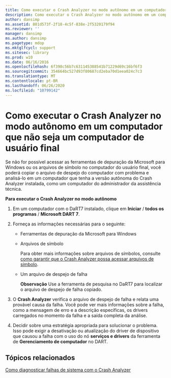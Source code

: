 ```yaml
---
title: Como executar o Crash Analyzer no modo autônomo em um computador que não seja um computador de usuário final
description: Como executar o Crash Analyzer no modo autônomo em um computador que não seja um computador de usuário final
author: dansimp
ms.assetid: 881d573f-2f18-4c5f-838e-2f5320179f94
ms.reviewer: ''
manager: dansimp
ms.author: dansimp
ms.pagetype: mdop
ms.mktglfcycl: support
ms.sitesec: library
ms.prod: w10
ms.date: 06/16/2016
ms.openlocfilehash: 6f398c56b7c631145388541b71229d69c16bf6f3
ms.sourcegitcommit: 354664bc527d93f80687cd2eba70d1eea024c7c3
ms.translationtype: MT
ms.contentlocale: pt-BR
ms.lasthandoff: 06/26/2020
ms.locfileid: "10799142"
---
```

# Como executar o Crash Analyzer no modo autônomo em um computador que não seja um computador de usuário final


Se não for possível acessar as ferramentas de depuração da Microsoft para Windows ou os arquivos de símbolo no computador do usuário final, você poderá copiar o arquivo de despejo do computador com problema e analisá-lo em um computador que tenha a versão autônoma do Crash Analyzer instalada, como um computador do administrador da assistência técnica.

**Para executar o Crash Analyzer no modo autônomo**

1.  Em um computador com o DaRT7 instalado, clique em **Iniciar**  /  **todos os programas**  /  **Microsoft DART 7**.

2.  Forneça as informações necessárias para o seguinte:

    -   Ferramentas de depuração da Microsoft para Windows

    -   Arquivos de símbolo

        Para obter mais informações sobre arquivos de símbolos, consulte [como garantir que o Crash Analyzer possa acessar arquivos de símbolo](how-to-ensure-that-crash-analyzer-can-access-symbol-files-dart-7.md).

    -   Um arquivo de despejo de falha

        **Observação**  Use a ferramenta de pesquisa no DaRT7 para localizar o arquivo de despejo de falha copiado.

         

3.  O **Crash Analyzer** verifica o arquivo de despejo de falha e relata uma provável causa da falha. Você pode ver mais informações sobre a falha, como a mensagem de erro e a descrição específicas, os drivers carregados no momento da falha e a saída completa da análise.

4.  Decidir sobre uma estratégia apropriada para solucionar o problema. Isso pode exigir a desativação ou atualização do driver de dispositivo que causou a falha com o uso do nó **serviços e drivers** da ferramenta de **Gerenciamento de computador** no DART.

## Tópicos relacionados


[Como diagnosticar falhas de sistema com o Crash Analyzer](diagnosing-system-failures-with-crash-analyzer--dart-7.md)

 

 





